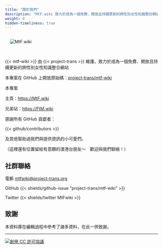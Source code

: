 ```yaml
---
title: "關於我們"
description: "MtF.wiki 致力於成為一個免費、開放且持續更新的跨性別女性知識整合網站"
weight: 0
hidden-timeliness: true
---
```


<link rel="stylesheet" href="https://cdn.jsdelivr.net/npm/bootstrap-icons@1.5.0/font/bootstrap-icons.css">

<img src="/new/mtf-wiki-long.svg" style="background-color:none;border:none;padding:16px 16px 32px" alt="MtF.wiki"/>

{{< mtf-wiki >}} 由 {{< project-trans >}} 維護，致力於成為一個免費、開放且持續更新的跨性別女性知識整合網站

本專案在 <i class="bi bi-github"></i> GitHub 上開放原始碼：[project-trans/mtf-wiki](https://github.com/project-trans/MtF-wiki)

本專案

<i class="bi bi-link-45deg"></i> 主頁：<https://MtF.wiki>

兄弟站：<https://FtM.wiki>

感謝所有 GitHub 貢獻者：

{{< github/contributors >}}

及其他幫助過我們與提供資訊的小可愛們。

（這裡還有位置留給有意願的澳港台朋友～　歡迎與我們聯絡！）

## 社群聯絡

電郵 <mtfwiki@project-trans.org>

GitHub {{< shields/github-issue "project-trans/mtf-wiki" >}}

Twitter {{< shields/twitter MtFwiki >}}

## 致謝

本資料庫在編輯過程中參考了諸多資料，在此一併致謝。

---

[![創用 CC 許可協議](https://i.creativecommons.org/l/by-sa/4.0/88x31.png)](https://creativecommons.org/licenses/by-sa/4.0/)
